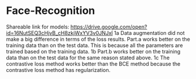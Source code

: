 # Face-Recognition

Shareable link for models:
https://drive.google.com/open?id=16NutSEQ3cHjvB_cH8zkjWxYV3v0JNJxl
1a
Data augmentation did not make a big difference in terms of the loss results.
Part.a works better on the training data than on the test data. This is because all the parameters are trained based on the training data. 
1b
Part.b works better on the training data than on the test data for the same reason stated above.
1c
The contrastive loss method works better than the BCE method because the contrastive loss method has regularization. 
